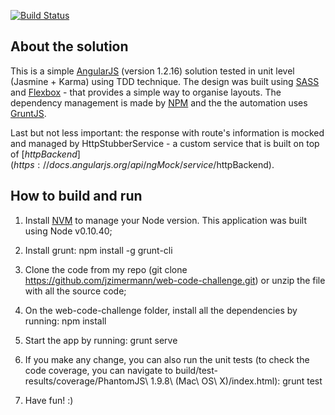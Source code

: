 [![Build Status](https://snap-ci.com/jzimermann/web-code-challenge/branch/master/build_image)](https://snap-ci.com/jzimermann/web-code-challenge/branch/master)

## About the solution
This is a simple [AngularJS](https://angularjs.org/) (version 1.2.16) solution tested in unit level (Jasmine + Karma) using TDD technique. The design was built using [SASS](http://sass-lang.com/) and [Flexbox](http://flexboxgrid.com/) - that provides a simple way to organise layouts. The dependency management is made by [NPM](https://www.npmjs.com/) and the the automation uses [GruntJS](http://gruntjs.com/).

Last but not less important: the response with route's information is mocked and managed by HttpStubberService - a custom service that is built on top of [$httpBackend](https://docs.angularjs.org/api/ngMock/service/$httpBackend).

## How to build and run

1. Install [NVM](https://github.com/creationix/nvm) to manage your Node version. This application was built using Node v0.10.40;

2. Install grunt: 
    npm install -g grunt-cli

3. Clone the code from my repo (git clone https://github.com/jzimermann/web-code-challenge.git) or unzip the file with all the source code;

4. On the web-code-challenge folder, install all the dependencies by running:
    npm install
    
5. Start the app by running:
    grunt serve
    
6. If you make any change, you can also run the unit tests (to check the code coverage, you can navigate to build/test-results/coverage/PhantomJS\ 1.9.8\ \(Mac\ OS\ X\)/index.html):
    grunt test 
    
7. Have fun! :)
